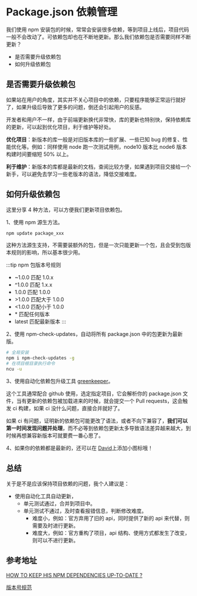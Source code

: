 # Package.json 依赖管理

我们使用 npm 安装包的时候，常常会安装很多依赖，等到项目上线后，项目代码一般不会改动了。可依赖包却也在不断地更新。那么我们依赖包是否需要同样不断更新？

- 是否需要升级依赖包
- 如何升级依赖包

## 是否需要升级依赖包

如果站在用户的角度，其实并不关心项目中的依赖，只要程序能够正常运行就好了，如果升级后导致了更多的问题，倒还会引起用户的反感。

开发者和用户不一样，由于前端更新换代非常快，库的更新也特别快，保持依赖库的更新，可以起到优化项目，利于维护等好处。

**优化项目**：新版本的库一般是对旧版本库的一些扩展、一些已知 bug 的修复、性能优化等。例如：同样使用 node 跑一次测试用例，node10 版本比 node6 版本构建时间要缩短 50% 以上。

**利于维护**：新版本的库都是最新的文档，查阅比较方便，如果遇到项目交接给一个新手，可以避免去学习一些老版本的语法，降低交接难度。

## 如何升级依赖包

这里分享 4 种方法，可以方便我们更新项目依赖包。

1、使用 npm 源生方法。

```sh
npm update package_xxx
```

这种方法源生支持，不需要装额外的包，但是一次只能更新一个包，且会受到包版本规则的影响，所以基本很少用。

:::tip npm 包版本号规则
- ~1.0.0 匹配 1.0.x
- ^1.0.0 匹配 1.x.x
- 1.0.0 匹配 1.0.0
- \>1.0.0 匹配大于 1.0.0
- <1.0.0 匹配小于 1.0.0
- \* 匹配任何版本
- latest 匹配最新版本
:::


2、使用 npm-check-updates，自动将所有 package.json 中的包更新为最新版。

```sh
# 全局安装
npm i npm-check-updates -g
# 在项目根目录执行命令
ncu -u
```

3、使用自动化依赖包升级工具 [greenkeeper](https://greenkeeper.io/)。

这个工具通常配合 github 使用，选定指定项目，它会解析你的 package.json 文件，当有更新的依赖包被加载进来的时候，就会提交一个 Pull requests，这会触发 ci 构建，如果 ci 没什么问题，直接合并就好了。

如果 ci 有问题，证明新的依赖包可能更改了语法，或者不向下兼容了，**我们可以第一时间发现问题并处理**，而不必等到依赖包更新太多导致语法差异越来越大，到时候再想兼容新版本可就要费一番心思了。

4、如果你的依赖都是最新的，还可以在 [David](https://david-dm.org/)上添加小图标哦！

## 总结

关于是不是应该保持项目依赖的问题，我个人建议是：

- 使用自动化工具自动更新，
  - 单元测试通过，合并到项目中。
  - 单元测试不通过，及时查看报错信息，判断修改难度。
    - 难度小，例如：官方弃用了旧的 api，同时提供了新的 api 来代替，则需要及时进行更新。
    - 难度大，例如：官方重构了项目，api 结构、使用方式都发生了改变，则可以不进行更新。

## 参考地址

[HOW TO KEEP HIS NPM DEPENDENCIES UP-TO-DATE ?](http://blog.js-republic.com/keep-npm-dependencies-up-to-date/)

[版本号规范](https://semver.org/lang/zh-CN/)
